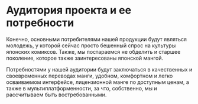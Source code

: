 # Аудитория проекта и ее потребности

Конечно, основными потребителями нашей продукции будут являться молодежь, у которой сейчас просто бешенный спрос на культуры японских комиксов. Также, мы постараемся не обделить и старшее поколение, которое также заинтересованы японской мангой.

Потребностями у нашей аудитории будут заключаться в качественных и своевременных переводах манги, удобном, комфортном и легко осваиваемом интерфейсе, лицензионной манге по доступным ценам, а также в мультиплатформенности, за что, собственно, мы и рассчитываем быть востребованными.
